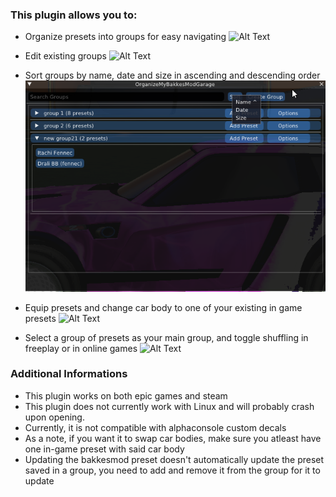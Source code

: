 
### This plugin allows you to:

* Organize presets into groups for easy navigating
![Alt Text](/assets/adding.gif "Demo of adding to group.")

* Edit existing groups
![Alt Text](/assets/editing.gif "demo of editing a group")

* Sort groups by name, date and size in ascending and descending order
![Alt Text](/assets/sort.png "image showing sort options")

* Equip presets and change car body to one of your existing in game presets
![Alt Text](/assets/swapWithCarBody.gif "demo of swapping presets")

* Select a group of presets as your main group, and toggle shuffling in freeplay or in online games
![Alt Text](/assets/shufflePresets.gif "demo of preset shuffling")

### Additional Informations

* This plugin works on both epic games and steam
* This plugin does not currently work with Linux and will probably crash upon opening.
* Currently, it is not compatible with alphaconsole custom decals
* As a note, if you want it to swap car bodies, make sure you atleast have one in-game preset with said car body
* Updating the bakkesmod preset doesn't automatically update the preset saved in a group, you need to add and remove it from the group for it to update
